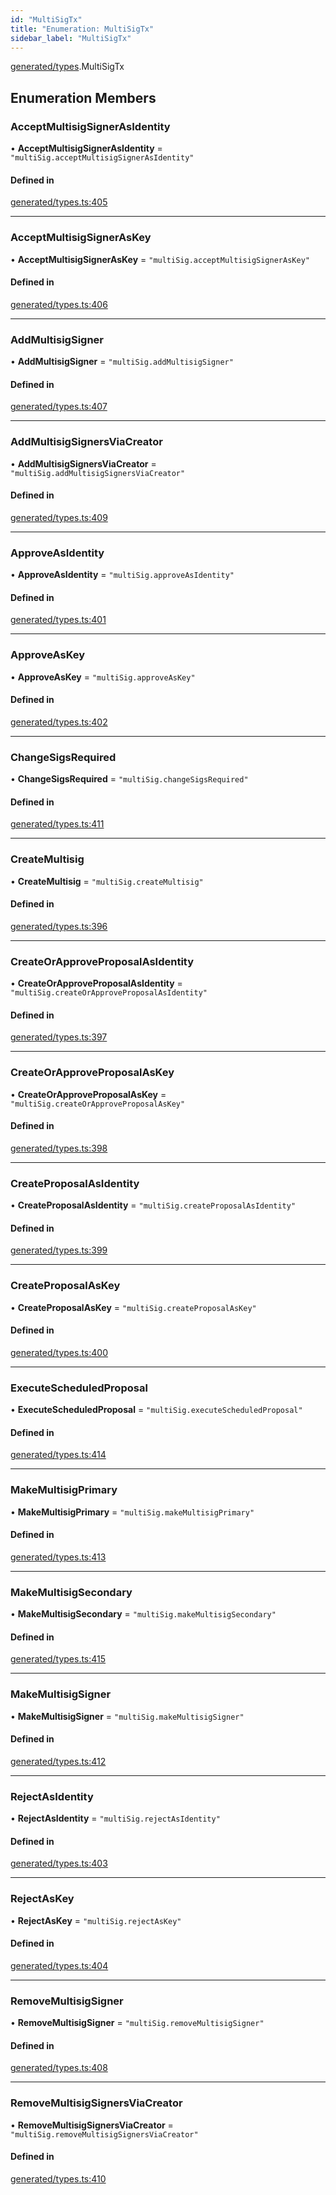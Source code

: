 ```yaml
---
id: "MultiSigTx"
title: "Enumeration: MultiSigTx"
sidebar_label: "MultiSigTx"
---
```


[generated/types](../../../../modules/Generated/Types/Types.md).MultiSigTx

## Enumeration Members

### AcceptMultisigSignerAsIdentity

• **AcceptMultisigSignerAsIdentity** = ``"multiSig.acceptMultisigSignerAsIdentity"``

#### Defined in

[generated/types.ts:405](https://github.com/PolymeshAssociation/polymesh-sdk/blob/91c2d2d8/src/generated/types.ts#L405)

___

### AcceptMultisigSignerAsKey

• **AcceptMultisigSignerAsKey** = ``"multiSig.acceptMultisigSignerAsKey"``

#### Defined in

[generated/types.ts:406](https://github.com/PolymeshAssociation/polymesh-sdk/blob/91c2d2d8/src/generated/types.ts#L406)

___

### AddMultisigSigner

• **AddMultisigSigner** = ``"multiSig.addMultisigSigner"``

#### Defined in

[generated/types.ts:407](https://github.com/PolymeshAssociation/polymesh-sdk/blob/91c2d2d8/src/generated/types.ts#L407)

___

### AddMultisigSignersViaCreator

• **AddMultisigSignersViaCreator** = ``"multiSig.addMultisigSignersViaCreator"``

#### Defined in

[generated/types.ts:409](https://github.com/PolymeshAssociation/polymesh-sdk/blob/91c2d2d8/src/generated/types.ts#L409)

___

### ApproveAsIdentity

• **ApproveAsIdentity** = ``"multiSig.approveAsIdentity"``

#### Defined in

[generated/types.ts:401](https://github.com/PolymeshAssociation/polymesh-sdk/blob/91c2d2d8/src/generated/types.ts#L401)

___

### ApproveAsKey

• **ApproveAsKey** = ``"multiSig.approveAsKey"``

#### Defined in

[generated/types.ts:402](https://github.com/PolymeshAssociation/polymesh-sdk/blob/91c2d2d8/src/generated/types.ts#L402)

___

### ChangeSigsRequired

• **ChangeSigsRequired** = ``"multiSig.changeSigsRequired"``

#### Defined in

[generated/types.ts:411](https://github.com/PolymeshAssociation/polymesh-sdk/blob/91c2d2d8/src/generated/types.ts#L411)

___

### CreateMultisig

• **CreateMultisig** = ``"multiSig.createMultisig"``

#### Defined in

[generated/types.ts:396](https://github.com/PolymeshAssociation/polymesh-sdk/blob/91c2d2d8/src/generated/types.ts#L396)

___

### CreateOrApproveProposalAsIdentity

• **CreateOrApproveProposalAsIdentity** = ``"multiSig.createOrApproveProposalAsIdentity"``

#### Defined in

[generated/types.ts:397](https://github.com/PolymeshAssociation/polymesh-sdk/blob/91c2d2d8/src/generated/types.ts#L397)

___

### CreateOrApproveProposalAsKey

• **CreateOrApproveProposalAsKey** = ``"multiSig.createOrApproveProposalAsKey"``

#### Defined in

[generated/types.ts:398](https://github.com/PolymeshAssociation/polymesh-sdk/blob/91c2d2d8/src/generated/types.ts#L398)

___

### CreateProposalAsIdentity

• **CreateProposalAsIdentity** = ``"multiSig.createProposalAsIdentity"``

#### Defined in

[generated/types.ts:399](https://github.com/PolymeshAssociation/polymesh-sdk/blob/91c2d2d8/src/generated/types.ts#L399)

___

### CreateProposalAsKey

• **CreateProposalAsKey** = ``"multiSig.createProposalAsKey"``

#### Defined in

[generated/types.ts:400](https://github.com/PolymeshAssociation/polymesh-sdk/blob/91c2d2d8/src/generated/types.ts#L400)

___

### ExecuteScheduledProposal

• **ExecuteScheduledProposal** = ``"multiSig.executeScheduledProposal"``

#### Defined in

[generated/types.ts:414](https://github.com/PolymeshAssociation/polymesh-sdk/blob/91c2d2d8/src/generated/types.ts#L414)

___

### MakeMultisigPrimary

• **MakeMultisigPrimary** = ``"multiSig.makeMultisigPrimary"``

#### Defined in

[generated/types.ts:413](https://github.com/PolymeshAssociation/polymesh-sdk/blob/91c2d2d8/src/generated/types.ts#L413)

___

### MakeMultisigSecondary

• **MakeMultisigSecondary** = ``"multiSig.makeMultisigSecondary"``

#### Defined in

[generated/types.ts:415](https://github.com/PolymeshAssociation/polymesh-sdk/blob/91c2d2d8/src/generated/types.ts#L415)

___

### MakeMultisigSigner

• **MakeMultisigSigner** = ``"multiSig.makeMultisigSigner"``

#### Defined in

[generated/types.ts:412](https://github.com/PolymeshAssociation/polymesh-sdk/blob/91c2d2d8/src/generated/types.ts#L412)

___

### RejectAsIdentity

• **RejectAsIdentity** = ``"multiSig.rejectAsIdentity"``

#### Defined in

[generated/types.ts:403](https://github.com/PolymeshAssociation/polymesh-sdk/blob/91c2d2d8/src/generated/types.ts#L403)

___

### RejectAsKey

• **RejectAsKey** = ``"multiSig.rejectAsKey"``

#### Defined in

[generated/types.ts:404](https://github.com/PolymeshAssociation/polymesh-sdk/blob/91c2d2d8/src/generated/types.ts#L404)

___

### RemoveMultisigSigner

• **RemoveMultisigSigner** = ``"multiSig.removeMultisigSigner"``

#### Defined in

[generated/types.ts:408](https://github.com/PolymeshAssociation/polymesh-sdk/blob/91c2d2d8/src/generated/types.ts#L408)

___

### RemoveMultisigSignersViaCreator

• **RemoveMultisigSignersViaCreator** = ``"multiSig.removeMultisigSignersViaCreator"``

#### Defined in

[generated/types.ts:410](https://github.com/PolymeshAssociation/polymesh-sdk/blob/91c2d2d8/src/generated/types.ts#L410)
